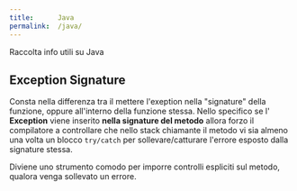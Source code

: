 ```yaml
---
title:      Java
permalink:  /java/
---
```


Raccolta info utili su Java


Exception Signature
--------------------

Consta nella differenza tra il mettere l'exeption nella "signature" della funzione, oppure all'interno della funzione stessa. Nello specifico se l' **Exception** viene inserito **nella signature del metodo** allora forzo il compilatore a controllare che nello stack chiamante il metodo vi sia almeno una volta un blocco `try/catch` per sollevare/catturare l'errore esposto dalla signature stessa.

Diviene uno strumento comodo per imporre controlli espliciti sul metodo, qualora venga sollevato un errore.
